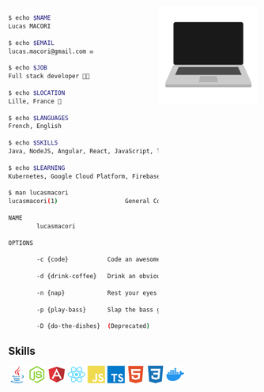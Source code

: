 <img align="right" height="200" src="https://raw.githubusercontent.com/lucasmacori/lucasmacori/main/assets/computer.gif" />

```bash
$ echo $NAME
Lucas MACORI

$ echo $EMAIL
lucas.macori@gmail.com ✉️

$ echo $JOB
Full stack developer 👨‍💻

$ echo $LOCATION
Lille, France 🥐

$ echo $LANGUAGES
French, English 

$ echo $SKILLS
Java, NodeJS, Angular, React, JavaScript, TypeScript, HTML5, CSS3, Docker

$ echo $LEARNING
Kubernetes, Google Cloud Platform, Firebase

$ man lucasmacori
lucasmacori(1)                   General Commands Manual                   lucasmacori(1)

NAME
        lucasmacori

OPTIONS

        -c {code}           Code an awesome app

        -d {drink-coffee}   Drink an obviously overpriced coffee and call it "breakfast"

        -n {nap}            Rest your eyes just a tiny bit

        -p {play-bass}      Slap the bass guitar

        -D {do-the-dishes}  (Deprecated)
```

## Skills
<p align="left">
<img src="https://raw.githubusercontent.com/lucasmacori/lucasmacori/main/assets/java-logo.svg" width="36" height="36" alt="Java" />
<img src="https://raw.githubusercontent.com/lucasmacori/lucasmacori/main/assets/nodejs-logo.svg" width="36" height="36" alt="Nodejs" />
<img src="https://raw.githubusercontent.com/lucasmacori/lucasmacori/main/assets/angular-logo.svg" width="36" height="36" alt="Angular" />
<img src="https://raw.githubusercontent.com/lucasmacori/lucasmacori/main/assets/react-logo.svg" width="36" height="36" alt="React" />
<img src="https://raw.githubusercontent.com/lucasmacori/lucasmacori/main/assets/js-logo.svg" width="36" height="36" alt="JavaScript" />
<img src="https://raw.githubusercontent.com/lucasmacori/lucasmacori/main/assets/ts-logo.svg" width="36" height="36" alt="TypeScript" />
<img src="https://raw.githubusercontent.com/lucasmacori/lucasmacori/main/assets/html5-logo.svg" width="36" height="36" alt="HTML5" />
<img src="https://raw.githubusercontent.com/lucasmacori/lucasmacori/main/assets/css3-logo.svg" width="36" height="36" alt="CSS3" />
<img src="https://raw.githubusercontent.com/lucasmacori/lucasmacori/main/assets/docker-logo.svg" width="36" height="36" alt="Docker" />
</p>

<!-- todo add the latest articles -->